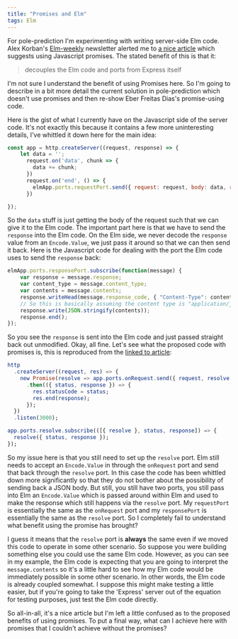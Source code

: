 ```yaml
---
title: "Promises and Elm"
tags: Elm
---
```


For pole-prediction I'm experimenting with writing server-side Elm code. Alex Korban's [Elm-weekly](https://www.elmweekly.nl/) newsletter alerted me to [a nice article](https://dev.to/eberfreitas/elm-in-the-server-or-anywhere-else-with-promises-5eoj?utm_campaign=Elm%20Weekly&utm_medium=email&utm_source=Revue%20newsletter) which suggests using Javascript promises. The stated benefit of this is that it:

> decouples the Elm code and ports from Express itself

I'm not sure I understand the benefit of using Promises here. So I'm going to describe in a bit more detail the current solution in pole-prediction which doesn't use promises and then re-show Eber Freitas Dias's promise-using code. 


Here is the gist of what I currently have on the Javascript side of the server code. It's not exactly this because it contains a few more uninteresting details, I've whittled it down here for the main idea:

```javascript
const app = http.createServer((request, response) => {
    let data = '';
      request.on('data', chunk => {
        data += chunk;
      })
      request.on('end', () => {
        elmApp.ports.requestPort.send({ request: request, body: data, response : response });
      })

});
```

So the `data` stuff is just getting the body of the request such that we can give it to the Elm code. The important part here is that we have to send the `response` into the Elm code. On the Elm side, we never decode the `response` value from an `Encode.Value`, we just pass it around so that we can then send it back. Here is the Javascript code for dealing with the port the Elm code uses to send the `response` back:

```javascript
elmApp.ports.responsePort.subscribe(function(message) {
    var response = message.response;
    var content_type = message.content_type;
    var contents = message.contents;
    response.writeHead(message.response_code, { "Content-Type": content_type});
    // So this is basically assuming the content type is "application/json"
    response.write(JSON.stringify(contents));
    response.end();
});
```

So you see the `response` is sent into the Elm code and just passed straight back out unmodified. Okay, all fine. Let's see what the proposed code with promises is, this is reproduced from the [linked to article](https://dev.to/eberfreitas/elm-in-the-server-or-anywhere-else-with-promises-5eoj?utm_campaign=Elm%20Weekly&utm_medium=email&utm_source=Revue%20newsletter):

```elm
http
  .createServer((request, res) => {
    new Promise(resolve => app.ports.onRequest.send({ request, resolve }))
      .then(({ status, response }) => {
        res.statusCode = status;
        res.end(response);
      });
  })
  .listen(3000);

app.ports.resolve.subscribe(([{ resolve }, status, response]) => {
  resolve({ status, response });
});

```

So my issue here is that you still need to set up the `resolve` port. Elm still needs to accept an `Encode.Value`  in through the `onRequest` port and send that back through the `resolve` port. In this case the code has been whittled down more significantly so that they do not bother about the possibility of sending back a JSON body. But still, you still have two ports, you still pass into Elm an `Encode.Value` which is passed around within Elm and used to make the response which still happens via the `resolve` port. My `requestPort` is essentially the same as the `onRequest` port and my `responsePort` is essentially the same as the `resolve` port. So I completely fail to understand what benefit using the promise has brought?

I guess it means that the `resolve` port is **always** the same even if we moved this code to operate in some other scenario. So suppose you were building something else you could use the same Elm code. However, as you can see in my example, the Elm code is expecting that you are going to interpret the `message.contents` so it's a little hard to see how my Elm code would be immediately possible in some other scenario. In other words, the Elm code is already coupled somewhat. I suppose this might make testing a little easier, but if you're going to take the 'Express' server out of the equation for testing purposes, just test the Elm code directly.

So all-in-all, it's a nice article but I'm left a little confused as to the proposed benefits of using promises. To put a final way, what can I achieve here with promises that I couldn't achieve without the promises?


